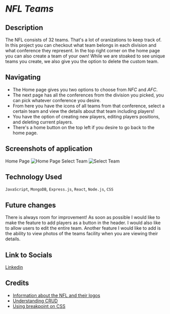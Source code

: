 # *NFL Teams*

## Description 

The NFL consists of 32 teams. That's a lot of oranizations to keep track of. In this project you can checkout what team belongs in each division and what conference they represent. In the top right corner on the home page you can also create a team of your own! While we are stoaked to see unique teams you create, we also give you the option to delete the custom team.

## Navigating 

- The Home page gives you two options to choose from *NFC* and *AFC*.
- The next page has all the conferences from the division you picked, you can pick whatever conference you desire.
- From here you have the icons of all teams from that conference, select a certain team and view the details about that team including players!
- You have the option of creating new players, editing players positions, and deleting current players.
- There's a home button on the top left if you desire to go back to the home page.

## Screenshots of application
Home Page
![Home Page](https://i.imgur.com/TcFh2AX.png)
Select Team
![Select Team](https://i.imgur.com/fFhGuKN.png)

## Technology Used

`JavaScript`, `MongoDB`, `Express.js`, `React`, `Node.js`, `CSS`

## Future changes

There is always room for improvement! As soon as possible I would like to make the feature to add players as a button in the header. I would also like to allow users to edit the entire team. Another feature I would like to add is the ability to view photos of the teams facility when you are viewing their details.

## Link to Socials

[Linkedin](https://www.linkedin.com/in/dominicfuentes1/)

##  Credits

- [Information about the NFL and their logos](https://www.nfl.com/)
- [Understanding CRUD](https://geeksforgeeks.com/)
- [Using breakpoint on CSS](https://weekendprojects.dev/posts/which-responsive-media-query-breakpoints-should-you-use/)

